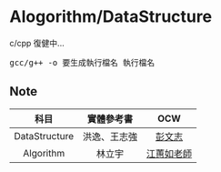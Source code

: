 # Alogorithm/DataStructure

c/cpp 復健中...

<pre>
gcc/g++ -o 要生成執行檔名 執行檔名
</code></pre>

## Note

|     科目      |  實體參考書  |                                          OCW                                           |
| :-----------: | :----------: | :------------------------------------------------------------------------------------: |
| DataStructure | 洪逸、王志強 |   [彭文志](https://www.youtube.com/playlist?list=PLj6E8qlqmkFusQlwukXMUDVdYfd7oPyr3)   |
|   Algorithm   |    林立宇    | [江蕙如老師](https://www.youtube.com/playlist?list=PLj6E8qlqmkFtoRpLn6IXnH_eboef-3QvZ) |
